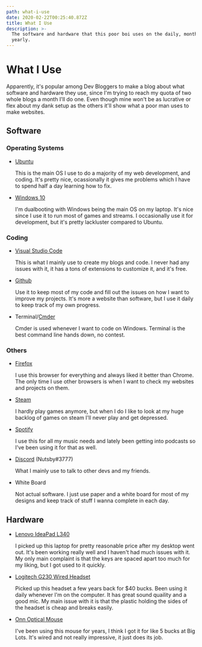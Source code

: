 ```yaml
---
path: what-i-use
date: 2020-02-22T00:25:40.872Z
title: What I Use
description: >-
  The software and hardware that this poor boi uses on the daily, monthly, and
  yearly.
---
```

# What I Use

Apparently, it's popular among Dev Bloggers to make a blog about what software and hardware they use, since I'm trying to reach my quota of two whole blogs a month I'll do one.  Even though mine won't be as lucrative or flex about my dank setup as the others it'll show what a poor man uses to make websites.

## Software

### Operating Systems

- [Ubuntu](https://ubuntu.com/)
    
  This is the main OS I use to do a majority of my web development, and coding.  It's pretty nice, ocassionally it gives me problems which I have to spend half a day learning how to fix.

- [Windows 10](https://www.microsoft.com/en-us/windows/get-windows-10)

  I'm dualbooting with Windows being the main OS on my laptop.  It's nice since I use it to run most of games and streams.  I occasionally use it for development, but it's pretty lackluster compared to Ubuntu.

### Coding

- [Visual Studio Code](https://code.visualstudio.com/)

  This is what I mainly use to create my blogs and code.  I never had any issues with it, it has a tons of extensions to customize it, and it's free.

- [Github](https://github.com/DanielOhn)
  
  Use it to keep most of my code and fill out the issues on how I want to improve my projects.  It's more a website than software, but I use it daily to keep track of my own progress.

- Terminal/[Cmder](https://cmder.net/)

  Cmder is used whenever I want to code on Windows.  Terminal is the best command line hands down, no contest.

### Others

- [Firefox](https://www.mozilla.org/en-US/firefox/)
  
  I use this browser for everything and always liked it better than Chrome.  The only time I use other browsers is when I want to check my websites and projects on them.

- [Steam](https://steamcommunity.com/id/GreatxCatsby/)
  
  I hardly play games anymore, but when I do I like to look at my huge backlog of games on steam I'll never play and get depressed.

- [Spotify](https://open.spotify.com/playlist/0BGhhLl1vXjSj8LwUeXVEH?si=YcDLDSb2S7euLrbOpIG4Aw)
  
  I use this for all my music needs and lately been getting into podcasts so I've been using it for that as well.

- [Discord](https://discordapp.com/) (Nutsby#3777)

  What I mainly use to talk to other devs and my friends.

- White Board
  
  Not actual software.  I just use paper and a white board for most of my designs and keep track of stuff I wanna complete in each day.

## Hardware

- [Lenovo IdeaPad L340](https://www.amazon.com/Lenovo-Performance-Dual-Core-802-11ac-Bluetooth/dp/B07Q147J19/ref=sr_1_4/?_encoding=UTF8&keywords=lenovo%20ideapad%20L340&qid=1582330239&sr=8-4&ref_=nav_ya_signin&)

  I picked up this laptop for pretty reasonable price after my desktop went out.  It's been working really well and I haven't had much issues with it.  My only main complaint is that the keys are spaced apart too much for my liking, but I got used to it quickly.

- [Logitech G230 Wired Headset](https://www.amazon.com/Logitech-Stereo-Gaming-Headset-Cable/dp/B00BFOEY4I/ref=pd_sbs_147_t_0/143-2264408-3556755?_encoding=UTF8&pd_rd_i=B00BFOEY4I&pd_rd_r=7193883d-6b56-4a94-992f-224c7711d71c&pd_rd_w=zKFp2&pd_rd_wg=g2bHD&pf_rd_p=5cfcfe89-300f-47d2-b1ad-a4e27203a02a&pf_rd_r=828EKYG3GMHP5XDY1FS5&psc=1&refRID=828EKYG3GMHP5XDY1FS5)

  Picked up this headset a few years back for $40 bucks.  Been using it daily whenever I'm on the computer.  It has great sound quaility and a good mic.  My main issue with it is that the plastic holding the sides of the headset is cheap and breaks easily.

- [Onn Optical Mouse](https://www.walmart.com/ip/Onn-Standard-3D-Optical-Mouse-With-Scroll-Wheel-Black/16794997)

  I've been using this mouse for years, I think I got it for like 5 bucks at Big Lots.  It's wired and not really impressive, it just does its job.
